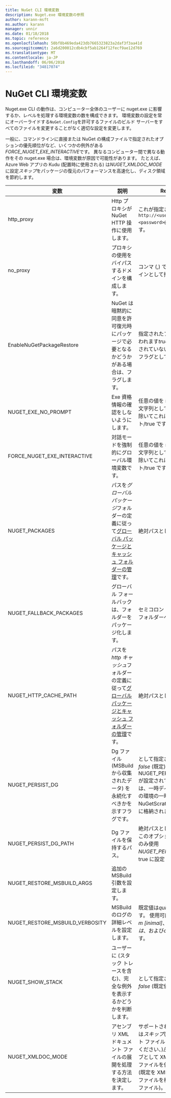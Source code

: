 ```yaml
---
title: NuGet CLI 環境変数
description: Nuget.exe 環境変数の参照
author: karann-msft
ms.author: karann
manager: unnir
ms.date: 01/18/2018
ms.topic: reference
ms.openlocfilehash: 50bf8b469eda423db7665323823a2daf3f3aa41d
ms.sourcegitcommit: 2a6d200012cdb4cbf5ab1264f12fecf9ae12d769
ms.translationtype: MT
ms.contentlocale: ja-JP
ms.lasthandoff: 06/06/2018
ms.locfileid: "34817074"
---
```

# <a name="nuget-cli-environment-variables"></a>NuGet CLI 環境変数

Nuget.exe CLI の動作は、コンピューター全体のユーザーに nuget.exe に影響するか、レベルを処理する環境変数の数を構成できます。 環境変数の設定を常にオーバーライドする`NuGet.Config`を許可するファイルのビルド サーバーをすべてのファイルを変更することがなく適切な設定を変更します。

一般に、コマンドラインに直接または NuGet の構成ファイルで指定されたオプションの優先順位がなど、いくつかの例外がある*FORCE_NUGET_EXE_INTERACTIVE*です。 異なるコンピューター間で異なる動作をその nuget.exe 場合は、環境変数が原因で可能性があります。 たとえば、Azure Web アプリの Kudu (配置時に使用される) は*NUGET_XMLDOC_MODE*に設定*スキップ*をパッケージの復元のパフォーマンスを高速化し、ディスク領域を節約します。

| 変数 | 説明 | Remarks |
| --- | --- | --- |
| http_proxy | Http プロキシが NuGet HTTP 操作に使用します。 | これが指定されたとして`http://<username>:<password>@proxy.com`です。 |
| no_proxy | プロキシの使用をバイパスするドメインを構成します。 | コンマ (,) で区切られたドメインとして指定します。 |
| EnableNuGetPackageRestore | NuGet は暗黙的に同意を許可復元時にパッケージで必要となるかどうかがある場合は、フラグします。 | 指定されたフラグとして扱われます*true*または*1*、設定されていないその他の値をフラグとして扱われます。 |
| NUGET_EXE_NO_PROMPT | Exe 資格情報の確認をしないようにします。 | 任意の値を null または空の文字列として扱われます点を除いてこれはフラグ セット/true です。 |
| FORCE_NUGET_EXE_INTERACTIVE | 対話モードを強制的にグローバル環境変数です。 | 任意の値を null または空の文字列として扱われます点を除いてこれはフラグ セット/true です。 |
| NUGET_PACKAGES | パスを*グローバル パッケージ*フォルダーの定義に従って[グローバル パッケージとキャッシュ フォルダーの管理](../consume-packages/managing-the-global-packages-and-cache-folders.md)です。 | 絶対パスとして指定します。 |
| NUGET_FALLBACK_PACKAGES | グローバル フォールバックは、フォルダーをパッケージ化します。 | セミコロン (;) で区切られたフォルダーへの絶対パス。 |
| NUGET_HTTP_CACHE_PATH | パスを*http キャッシュ*フォルダーの定義に従って[グローバル パッケージとキャッシュ フォルダーの管理](../consume-packages/managing-the-global-packages-and-cache-folders.md)です。 | 絶対パスとして指定します。 |
| NUGET_PERSIST_DG | Dg ファイル (MSBuild から収集されたデータ) を永続化すべきかを示すフラグです。 | として指定された*true*または*false* (既定)、NUGET_PERSIST_DG_PATH が設定されていない場合は、一時ディレクトリ (現在の環境の一時ディレクトリの NuGetScratch フォルダー) に格納されます。 |
| NUGET_PERSIST_DG_PATH | Dg ファイルを保持するパス。 | 絶対パスとして指定すると、このオプションは、場合にのみ使用*NUGET_PERSIST_DG*設定が true に設定します。 |
| NUGET_RESTORE_MSBUILD_ARGS | 追加の MSBuild 引数を設定します。 | |
| NUGET_RESTORE_MSBUILD_VERBOSITY | MSBuild のログの詳細レベルを設定します。 | 既定値は*quiet* ("/v: q") です。 使用可能な値*q [uiet]*、 *m [inimal]*、 *n [ormal]*、*は*、および*diag [nostic]* です。 |
| NUGET_SHOW_STACK | ユーザーに (スタック トレースを含む)、完全な例外を表示するかどうかを判断します。 | として指定された*true*または*false* (既定値)。 |
| NUGET_XMLDOC_MODE | アセンブリ XML ドキュメント ファイルの展開を処理する方法を決定します。 | サポートされているモードは*スキップ*(XML ドキュメント ファイルを抽出しないでください、)*圧縮*(zip アーカイブとして XML ドキュメント ファイルを保存) または*なし*(既定を XML ドキュメント ファイルを標準として扱うファイル)。 |
